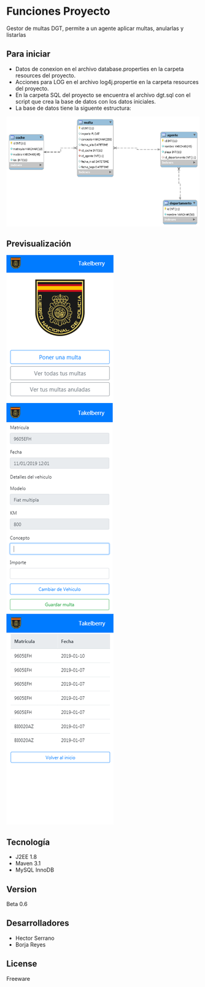 # Funciones Proyecto

Gestor de multas DGT, permite a un agente aplicar multas, anularlas y listarlas 
## Para iniciar

* Datos de conexion en el archivo database.properties en la carpeta resources del proyecto.
* Acciones para LOG en el archivo log4j.propertie en la carpeta resources del proyecto.
* En la carpeta SQL del proyecto se encuentra el archivo dgt.sql con el script que crea la base de datos con los datos iniciales.
* La base de datos tiene la siguente estructura:

<img src="https://github.com/AjRoBSeYeR/PruebasIpartek/blob/master/dgt/src/main/resources/eer.png">


## Previsualización

<img class="display:inline" src="https://github.com/AjRoBSeYeR/PruebasIpartek/blob/master/dgt/src/main/resources/dgt.png">
<img class="display:inline" src="https://github.com/AjRoBSeYeR/PruebasIpartek/blob/master/dgt/src/main/resources/dgt2.png">
<img class="display:inline" src="https://github.com/AjRoBSeYeR/PruebasIpartek/blob/master/dgt/src/main/resources/dgt3.png">


## Tecnología

* J2EE 1.8
* Maven 3.1
* MySQL InnoDB

## Version

Beta 0.6

## Desarrolladores

* Hector Serrano
* Borja Reyes


## License

Freeware

